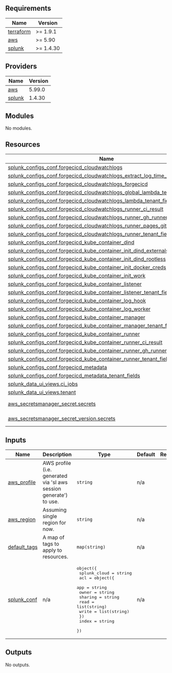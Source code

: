 <!-- BEGIN_TF_DOCS -->
## Requirements

| Name | Version |
|------|---------|
| <a name="requirement_terraform"></a> [terraform](#requirement\_terraform) | >= 1.9.1 |
| <a name="requirement_aws"></a> [aws](#requirement\_aws) | >= 5.90 |
| <a name="requirement_splunk"></a> [splunk](#requirement\_splunk) | >= 1.4.30 |

## Providers

| Name | Version |
|------|---------|
| <a name="provider_aws"></a> [aws](#provider\_aws) | 5.99.0 |
| <a name="provider_splunk"></a> [splunk](#provider\_splunk) | 1.4.30 |

## Modules

No modules.

## Resources

| Name | Type |
|------|------|
| [splunk_configs_conf.forgecicd_cloudwatchlogs](https://registry.terraform.io/providers/splunk/splunk/latest/docs/resources/configs_conf) | resource |
| [splunk_configs_conf.forgecicd_cloudwatchlogs_extract_log_time_message](https://registry.terraform.io/providers/splunk/splunk/latest/docs/resources/configs_conf) | resource |
| [splunk_configs_conf.forgecicd_cloudwatchlogs_forgecicd](https://registry.terraform.io/providers/splunk/splunk/latest/docs/resources/configs_conf) | resource |
| [splunk_configs_conf.forgecicd_cloudwatchlogs_global_lambda_tenant_fields](https://registry.terraform.io/providers/splunk/splunk/latest/docs/resources/configs_conf) | resource |
| [splunk_configs_conf.forgecicd_cloudwatchlogs_lambda_tenant_fields](https://registry.terraform.io/providers/splunk/splunk/latest/docs/resources/configs_conf) | resource |
| [splunk_configs_conf.forgecicd_cloudwatchlogs_runner_ci_result](https://registry.terraform.io/providers/splunk/splunk/latest/docs/resources/configs_conf) | resource |
| [splunk_configs_conf.forgecicd_cloudwatchlogs_runner_gh_runner_version](https://registry.terraform.io/providers/splunk/splunk/latest/docs/resources/configs_conf) | resource |
| [splunk_configs_conf.forgecicd_cloudwatchlogs_runner_pages_github_repo_name](https://registry.terraform.io/providers/splunk/splunk/latest/docs/resources/configs_conf) | resource |
| [splunk_configs_conf.forgecicd_cloudwatchlogs_runner_tenant_fields](https://registry.terraform.io/providers/splunk/splunk/latest/docs/resources/configs_conf) | resource |
| [splunk_configs_conf.forgecicd_kube_container_dind](https://registry.terraform.io/providers/splunk/splunk/latest/docs/resources/configs_conf) | resource |
| [splunk_configs_conf.forgecicd_kube_container_init_dind_externals](https://registry.terraform.io/providers/splunk/splunk/latest/docs/resources/configs_conf) | resource |
| [splunk_configs_conf.forgecicd_kube_container_init_dind_rootless](https://registry.terraform.io/providers/splunk/splunk/latest/docs/resources/configs_conf) | resource |
| [splunk_configs_conf.forgecicd_kube_container_init_docker_creds](https://registry.terraform.io/providers/splunk/splunk/latest/docs/resources/configs_conf) | resource |
| [splunk_configs_conf.forgecicd_kube_container_init_work](https://registry.terraform.io/providers/splunk/splunk/latest/docs/resources/configs_conf) | resource |
| [splunk_configs_conf.forgecicd_kube_container_listener](https://registry.terraform.io/providers/splunk/splunk/latest/docs/resources/configs_conf) | resource |
| [splunk_configs_conf.forgecicd_kube_container_listener_tenant_fields](https://registry.terraform.io/providers/splunk/splunk/latest/docs/resources/configs_conf) | resource |
| [splunk_configs_conf.forgecicd_kube_container_log_hook](https://registry.terraform.io/providers/splunk/splunk/latest/docs/resources/configs_conf) | resource |
| [splunk_configs_conf.forgecicd_kube_container_log_worker](https://registry.terraform.io/providers/splunk/splunk/latest/docs/resources/configs_conf) | resource |
| [splunk_configs_conf.forgecicd_kube_container_manager](https://registry.terraform.io/providers/splunk/splunk/latest/docs/resources/configs_conf) | resource |
| [splunk_configs_conf.forgecicd_kube_container_manager_tenant_fields](https://registry.terraform.io/providers/splunk/splunk/latest/docs/resources/configs_conf) | resource |
| [splunk_configs_conf.forgecicd_kube_container_runner](https://registry.terraform.io/providers/splunk/splunk/latest/docs/resources/configs_conf) | resource |
| [splunk_configs_conf.forgecicd_kube_container_runner_ci_result](https://registry.terraform.io/providers/splunk/splunk/latest/docs/resources/configs_conf) | resource |
| [splunk_configs_conf.forgecicd_kube_container_runner_gh_runner_version](https://registry.terraform.io/providers/splunk/splunk/latest/docs/resources/configs_conf) | resource |
| [splunk_configs_conf.forgecicd_kube_container_runner_tenant_fields](https://registry.terraform.io/providers/splunk/splunk/latest/docs/resources/configs_conf) | resource |
| [splunk_configs_conf.forgecicd_metadata](https://registry.terraform.io/providers/splunk/splunk/latest/docs/resources/configs_conf) | resource |
| [splunk_configs_conf.forgecicd_metadata_tenant_fields](https://registry.terraform.io/providers/splunk/splunk/latest/docs/resources/configs_conf) | resource |
| [splunk_data_ui_views.ci_jobs](https://registry.terraform.io/providers/splunk/splunk/latest/docs/resources/data_ui_views) | resource |
| [splunk_data_ui_views.tenant](https://registry.terraform.io/providers/splunk/splunk/latest/docs/resources/data_ui_views) | resource |
| [aws_secretsmanager_secret.secrets](https://registry.terraform.io/providers/hashicorp/aws/latest/docs/data-sources/secretsmanager_secret) | data source |
| [aws_secretsmanager_secret_version.secrets](https://registry.terraform.io/providers/hashicorp/aws/latest/docs/data-sources/secretsmanager_secret_version) | data source |

## Inputs

| Name | Description | Type | Default | Required |
|------|-------------|------|---------|:--------:|
| <a name="input_aws_profile"></a> [aws\_profile](#input\_aws\_profile) | AWS profile (i.e. generated via 'sl aws session generate') to use. | `string` | n/a | yes |
| <a name="input_aws_region"></a> [aws\_region](#input\_aws\_region) | Assuming single region for now. | `string` | n/a | yes |
| <a name="input_default_tags"></a> [default\_tags](#input\_default\_tags) | A map of tags to apply to resources. | `map(string)` | n/a | yes |
| <a name="input_splunk_conf"></a> [splunk\_conf](#input\_splunk\_conf) | n/a | <pre>object({<br/>    splunk_cloud = string<br/>    acl = object({<br/>      app     = string<br/>      owner   = string<br/>      sharing = string<br/>      read    = list(string)<br/>      write   = list(string)<br/>    })<br/>    index = string<br/>  })</pre> | n/a | yes |

## Outputs

No outputs.
<!-- END_TF_DOCS -->
